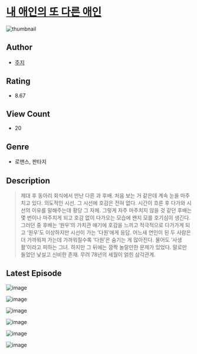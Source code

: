 # [내 애인의 또 다른 애인](https://comic.naver.com/challenge/list?titleId=810963)
![thumbnail](https://image-comic.pstatic.net/user_contents_data/challenge_comic/2023/05/25/321441/upload_4120847776524417073_480x623.jpeg)

## Author
- [주지](https://comic.naver.com/artistTitle?id=321441)

## Rating
- 8.67

## View Count
- 20

## Genre
- 로맨스, 판타지

## Description
> 제대 후 동아리 회식에서 만난 다른 과 후배. 처음 보는 거 같은데 계속 눈을 마주치고 있다. 의도적인 시선. 그 시선에 호감은 전혀 없다. 시간이 흐른 후 다가와 시선의 이유를 말해주는데 황당 그 자체. 그렇게 자주 마주치지 않을 것 같던 후배는 몇 번이나 마주치게 되고 호감 없이 다가오는 모습에 왠지 모를 호기심이 생긴다. 그러던 중 후배는 ‘원우’의 가치관 얘기에 호감을 느끼고 적극적으로 다가가게 되고 ‘원우’도 이상하지만 시선이 가는 ‘다원’에게 응답. 어느새 연인이 된 두 사람은 더 가까워져 가는데 가까워질수록 ‘다원’은 숨기는 게 많아진다. 물어도 ‘사생활’이라고 피하는 그녀. 하지만 그 뒤에는 깜짝 놀랄만한 문제가 있었다. 말로만 들었던 낯설고 신비한 존재. 무려 78년의 세월이 얽힌 삼각관계.


## Latest Episode
![image](https://image-comic.pstatic.net/user_contents_data/challenge_comic/2023/05/25/321441/upload_7148731473210860641.jpeg)

![image](https://image-comic.pstatic.net/user_contents_data/challenge_comic/2023/05/25/321441/upload_3630522958448386873.jpeg)

![image](https://image-comic.pstatic.net/user_contents_data/challenge_comic/2023/05/25/321441/upload_3546358422853334328.jpeg)

![image](https://image-comic.pstatic.net/user_contents_data/challenge_comic/2023/05/25/321441/upload_3979040463288023394.jpeg)

![image](https://image-comic.pstatic.net/user_contents_data/challenge_comic/2023/05/25/321441/upload_3473738098640773988.jpeg)

![image](https://image-comic.pstatic.net/user_contents_data/challenge_comic/2023/05/25/321441/upload_7293687766237590578.jpeg)
